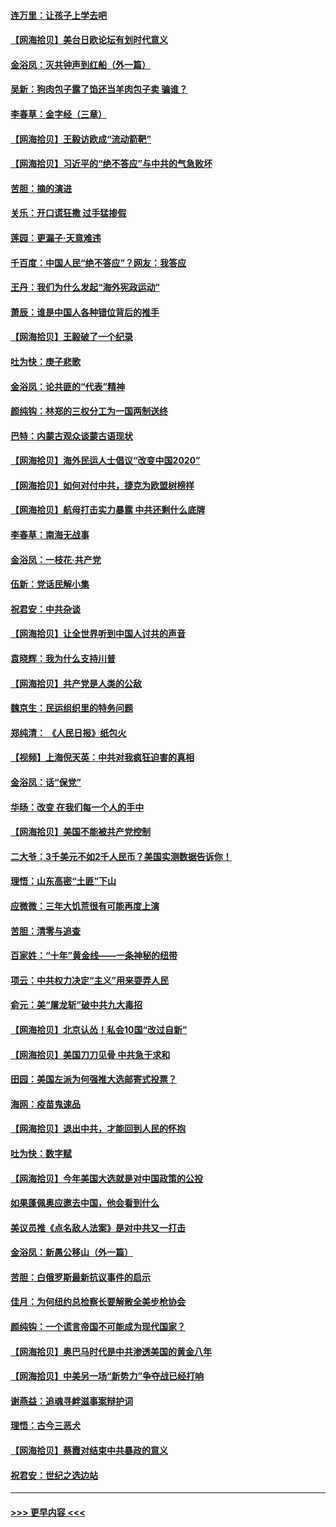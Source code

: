 #### [连万里：让孩子上学去吧](../pages/nsc993/n12385309.md?t=09071202) 
#### [【网海拾贝】美台日欧论坛有划时代意义](../pages/nsc993/n12385232.md?t=09071202) 
#### [金浴凤：灭共钟声到红船（外一篇）](../pages/nsc993/n12385154.md?t=09071202) 
#### [吴新：狗肉包子露了馅还当羊肉包子卖 骗谁？](../pages/nsc993/n12385133.md?t=09071202) 
#### [李春草：金字经（三章）](../pages/nsc993/n12383691.md?t=09071202) 
#### [【网海拾贝】王毅访欧成“流动箭靶”](../pages/nsc993/n12383338.md?t=09071202) 
#### [【网海拾贝】习近平的“绝不答应”与中共的气急败坏](../pages/nsc993/n12382819.md?t=09071202) 
#### [苦胆：摘的演进](../pages/nsc993/n12382619.md?t=09071202) 
#### [关乐：开口谎狂撒 过手猛掺假](../pages/nsc993/n12382604.md?t=09071202) 
#### [莲园：更漏子‧天意难违](../pages/nsc993/n12382598.md?t=09071202) 
#### [千百度：中国人民“绝不答应”？网友：我答应](../pages/nsc993/n12382024.md?t=09071202) 
#### [王丹：我们为什么发起“海外宪政运动”](../pages/nsc993/n12380286.md?t=09071202) 
#### [萧辰：谁是中国人各种错位背后的推手](../pages/nsc993/n12379800.md?t=09071202) 
#### [【网海拾贝】王毅破了一个纪录](../pages/nsc993/n12379251.md?t=09071202) 
#### [吐为快：庚子悲歌](../pages/nsc993/n12378821.md?t=09071202) 
#### [金浴凤：论共匪的“代表”精神](../pages/nsc993/n12377546.md?t=09071202) 
#### [颜纯钩：林郑的三权分工为一国两制送终](../pages/nsc993/n12377306.md?t=09071202) 
#### [巴特：内蒙古观众谈蒙古语现状](../pages/nsc993/n12376923.md?t=09071202) 
#### [【网海拾贝】海外民运人士倡议“改变中国2020”](../pages/nsc993/n12376682.md?t=09071202) 
#### [【网海拾贝】如何对付中共，捷克为欧盟树榜样](../pages/nsc993/n12374209.md?t=09071202) 
#### [【网海拾贝】航母打击实力暴露 中共还剩什么底牌](../pages/nsc993/n12371825.md?t=09071202) 
#### [李春草：南海无战事](../pages/nsc993/n12371159.md?t=09071202) 
#### [金浴凤：一枝花·共产党](../pages/nsc993/n12368757.md?t=09071202) 
#### [伍新：党话民解小集](../pages/nsc993/n12366907.md?t=09071202) 
#### [祝君安：中共杂谈](../pages/nsc993/n12366076.md?t=09071202) 
#### [【网海拾贝】让全世界听到中国人讨共的声音](../pages/nsc993/n12365569.md?t=09071202) 
#### [袁晓辉：我为什么支持川普](../pages/nsc993/n12362670.md?t=09071202) 
#### [【网海拾贝】共产党是人类的公敌](../pages/nsc993/n12363182.md?t=09071202) 
#### [魏京生：民运组织里的特务问题](../pages/nsc993/n12363010.md?t=09071202) 
#### [郑纯清： 《人民日报》纸包火](../pages/nsc993/n12362706.md?t=09071202) 
#### [【视频】上海倪天英：中共对我疯狂迫害的真相](../pages/nsc993/n12356341.md?t=09071202) 
#### [金浴凤：话“保党”](../pages/nsc993/n12361867.md?t=09071202) 
#### [华旸：改变 在我们每一个人的手中](../pages/nsc993/n12361774.md?t=09071202) 
#### [【网海拾贝】美国不能被共产党控制](../pages/nsc993/n12360271.md?t=09071202) 
#### [二大爷：3千美元不如2千人民币？美国实测数据告诉你！](../pages/nsc993/n12358563.md?t=09071202) 
#### [理悟：山东高密“土匪”下山](../pages/nsc993/n12358535.md?t=09071202) 
#### [应微微：三年大饥荒很有可能再度上演](../pages/nsc993/n12358523.md?t=09071202) 
#### [苦胆：清零与追查](../pages/nsc993/n12358501.md?t=09071202) 
#### [百家姓：“十年”黄金线——一条神秘的纽带](../pages/nsc993/n12358319.md?t=09071202) 
#### [项云：中共权力决定“主义”用来耍弄人民](../pages/nsc993/n12358172.md?t=09071202) 
#### [俞元：美“屠龙斩”破中共九大毒招](../pages/nsc993/n12357822.md?t=09071202) 
#### [【网海拾贝】北京认怂！私会10国“改过自新”](../pages/nsc993/n12357784.md?t=09071202) 
#### [【网海拾贝】美国刀刀见骨 中共急于求和](../pages/nsc993/n12355511.md?t=09071202) 
#### [田园：美国左派为何强推大选邮寄式投票？](../pages/nsc993/n12352963.md?t=09071202) 
#### [海网：疫苗鬼速品](../pages/nsc993/n12354438.md?t=09071202) 
#### [【网海拾贝】退出中共，才能回到人民的怀抱](../pages/nsc993/n12352634.md?t=09071202) 
#### [吐为快：数字赋](../pages/nsc993/n12352317.md?t=09071202) 
#### [【网海拾贝】今年美国大选就是对中国政策的公投](../pages/nsc993/n12350973.md?t=09071202) 
#### [如果蓬佩奥应邀去中国，他会看到什么](../pages/nsc993/n12350945.md?t=09071202) 
#### [美议员推《点名敌人法案》是对中共又一打击](../pages/nsc993/n12350765.md?t=09071202) 
#### [金浴凤：新愚公移山（外一篇）](../pages/nsc993/n12350253.md?t=09071202) 
#### [苦胆：白俄罗斯最新抗议事件的启示](../pages/nsc993/n12349989.md?t=09071202) 
#### [佳月：为何纽约总检察长要解散全美步枪协会](../pages/nsc993/n12349939.md?t=09071202) 
#### [颜纯钩：一个谎言帝国不可能成为现代国家？](../pages/nsc993/n12349898.md?t=09071202) 
#### [【网海拾贝】奥巴马时代是中共渗透美国的黄金八年](../pages/nsc993/n12349284.md?t=09071202) 
#### [【网海拾贝】中美另一场“新势力”争夺战已经打响](../pages/nsc993/n12346998.md?t=09071202) 
#### [谢燕益：追魂寻衅滋事案辩护词](../pages/nsc993/n12346892.md?t=09071202) 
#### [理悟：古今三恶犬](../pages/nsc993/n12345190.md?t=09071202) 
#### [【网海拾贝】蔡霞对结束中共暴政的意义](../pages/nsc993/n12344263.md?t=09071202) 
#### [祝君安：世纪之选边站](../pages/nsc993/n12342382.md?t=09071202) 

----
#### [ >>> 更早内容 <<< ](../indexes/nsc993-earlier.md)
